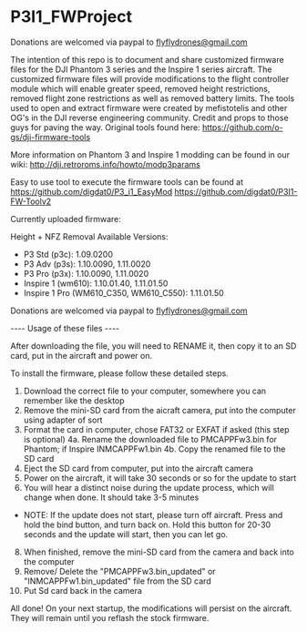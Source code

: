 # P3I1_FWProject

Donations are welcomed via paypal to flyflydrones@gmail.com

The intention of this repo is to document and share customized firmware files for the DJI Phantom 3 series and the Inspire 1 series aircraft. The customized firmware files will provide modifications to the flight controller module which will enable greater speed, removed height restrictions, removed flight zone restrictions as well as removed battery limits. The tools used to open and extract firmware were created by mefistotelis and other OG's in the DJI reverse engineering community. Credit and props to those guys for paving the way. Original tools found here: 
https://github.com/o-gs/dji-firmware-tools

More information on Phantom 3 and Inspire 1 modding can be found in our wiki: http://dji.retroroms.info/howto/modp3params

Easy to use tool to execute the firmware tools can be found at 
https://github.com/digdat0/P3_i1_EasyMod
https://github.com/digdat0/P3I1-FW-Toolv2

Currently uploaded firmware:

Height + NFZ Removal Available Versions: 
-  P3 Std (p3c): 1.09.0200
-  P3 Adv (p3s): 1.10.0090, 1.11.0020
-  P3 Pro (p3x):  1.10.0090, 1.11.0020
-  Inspire 1 (wm610): 1.10.01.40, 1.11.01.50
-  Inspire 1 Pro (WM610_C350, WM610_C550): 1.11.01.50

Donations are welcomed via paypal to flyflydrones@gmail.com


 ---- Usage of these files ----

After downloading the file, you will need to RENAME it, then copy it to an SD card, put in the aircraft and power on. 

To install the firmware, please follow these detailed steps.

1. Download the correct file to your computer, somewhere you can remember like the desktop
2. Remove the mini-SD card from the aicraft camera, put into the computer using adapter of sort
3. Format the card in computer, chose FAT32 or EXFAT if asked (this step is optional)
4a. Rename the downloaded file to PMCAPPFw3.bin for Phantom; if Inspire INMCAPPFw1.bin
4b. Copy the renamed file to the SD card
5. Eject the SD card from computer, put into the aircraft camera
6. Power on the aircraft, it will take 30 seconds or so for the update to start
7. You will hear a distinct noise during the update process, which will change when done. It should take 3-5 minutes
 - NOTE: If the update does not start, please turn off aircraft. Press and hold the bind button, and turn back on. Hold this button for 20-30 seconds and the update will start, then you can let go.
8. When finished, remove the mini-SD card from the camera and back into the computer
9. Remove/ Delete the "PMCAPPFw3.bin_updated" or "INMCAPPFw1.bin_updated" file from the SD card
10. Put Sd card back in the camera

All done!  On your next startup, the modifications will persist on the aircraft. They will remain until you reflash the stock firmware. 





